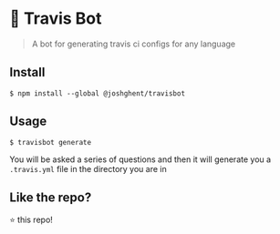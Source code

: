 # :robot: Travis Bot

> A bot for generating travis ci configs for any language

## Install

```
$ npm install --global @joshghent/travisbot
```

## Usage
```
$ travisbot generate
```
You will be asked a series of questions and then it will generate you a `.travis.yml` file in the directory you are in

## Like the repo?
:star: this repo!

